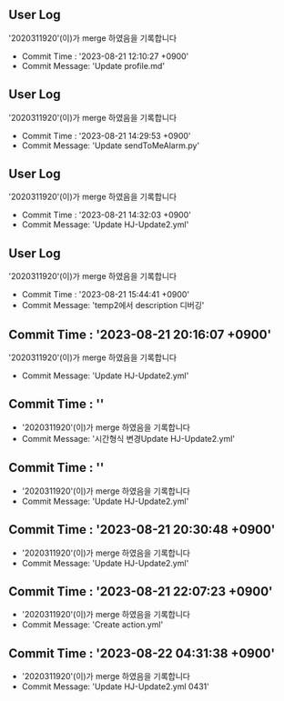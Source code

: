 



## User Log
'2020311920'(이)가 merge 하였음을 기록합니다
- Commit Time : '2023-08-21 12:10:27 +0900'
- Commit Message: 'Update profile.md'



## User Log
'2020311920'(이)가 merge 하였음을 기록합니다
- Commit Time : '2023-08-21 14:29:53 +0900'
- Commit Message: 'Update sendToMeAlarm.py'



## User Log
'2020311920'(이)가 merge 하였음을 기록합니다
- Commit Time : '2023-08-21 14:32:03 +0900'
- Commit Message: 'Update HJ-Update2.yml'



## User Log
'2020311920'(이)가 merge 하였음을 기록합니다
- Commit Time : '2023-08-21 15:44:41 +0900'
- Commit Message: 'temp2에서 description 디버깅'



## Commit Time : '2023-08-21 20:16:07 +0900'
'2020311920'(이)가 merge 하였음을 기록합니다
- Commit Message: 'Update HJ-Update2.yml'



## Commit Time : ''
- '2020311920'(이)가 merge 하였음을 기록합니다
- Commit Message: '시간형식 변경Update HJ-Update2.yml'



## Commit Time : ''
- '2020311920'(이)가 merge 하였음을 기록합니다
- Commit Message: 'Update HJ-Update2.yml'



## Commit Time : '2023-08-21 20:30:48 +0900'
- '2020311920'(이)가 merge 하였음을 기록합니다
- Commit Message: 'Update HJ-Update2.yml'



## Commit Time : '2023-08-21 22:07:23 +0900'
- '2020311920'(이)가 merge 하였음을 기록합니다
- Commit Message: 'Create action.yml'



## Commit Time : '2023-08-22 04:31:38 +0900'
- '2020311920'(이)가 merge 하였음을 기록합니다
- Commit Message: 'Update HJ-Update2.yml 0431'


